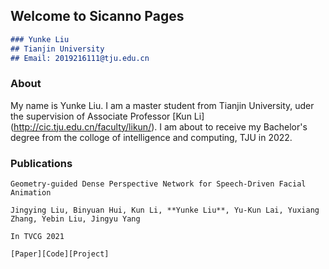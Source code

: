 ## Welcome to Sicanno Pages
```markdown
### Yunke Liu
## Tianjin University
## Email: 2019216111@tju.edu.cn
```

### About

My name is Yunke Liu. I am a master student from Tianjin University, uder the supervision of Associate Professor [Kun Li]
(http://cic.tju.edu.cn/faculty/likun/). I am about to receive my Bachelor's degree from the colloge of intelligence and computing, TJU in 2022.

### Publications

```
Geometry-guided Dense Perspective Network for Speech-Driven Facial Animation

Jingying Liu, Binyuan Hui, Kun Li, **Yunke Liu**, Yu-Kun Lai, Yuxiang Zhang, Yebin Liu, Jingyu Yang

In TVCG 2021

[Paper][Code][Project]
```




